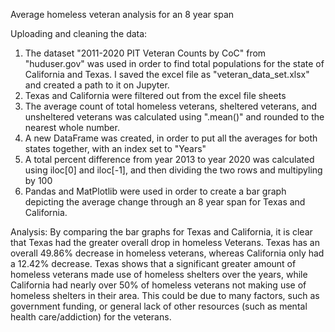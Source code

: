 Average homeless veteran analysis for an 8 year span

Uploading and cleaning the data:
1. The dataset "2011-2020 PIT Veteran Counts by CoC" from "huduser.gov" was used in order to find total populations for the state of California and Texas. I saved the excel file       as "veteran_data_set.xlsx" and created a path to it on Jupyter.
2. Texas and California were filtered out from the excel file sheets
3. The average count of total homeless veterans, sheltered veterans, and unsheltered veterans was calculated using ".mean()" and rounded to the nearest whole number.
4. A new DataFrame was created, in order to put all the averages for both states together, with an index set to "Years"
5. A total percent difference from year 2013 to year 2020 was calculated using iloc[0] and iloc[-1], and then dividing the two rows and multipyling by 100
6. Pandas and MatPlotlib were used in order to create a bar graph depicting the average change through an 8 year span for Texas and California.

Analysis:
By comparing the bar graphs for Texas and California, it is clear that Texas had the greater overall drop in homeless Veterans. Texas has an overall 49.86% decrease in homeless veterans, whereas California only had a 12.42% decrease. Texas shows that a significant greater amount of homeless veterans made use of homeless shelters over the years, while California had nearly over 50% of homeless veterans not making use of homeless shelters in their area. This could be due to many factors, such as government funding, or general lack of other resources (such as mental health care/addiction) for the veterans. 
